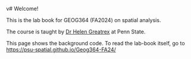 v# Welcome!

This is the lab book for GEOG364 (FA2024) on spatial analysis.

The course is taught by [Dr Helen Greatrex](https://science.psu.edu/stat/people/hlg5155) at Penn State.

This page shows the background code. To read the lab-book itself, go to  <https://psu-spatial.github.io/Geog364-FA24/>
